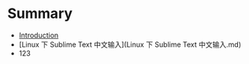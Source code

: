 # Summary

* [Introduction](README.md)
* [Linux 下 Sublime Text 中文输入](Linux 下 Sublime Text 中文输入.md)
* 123


